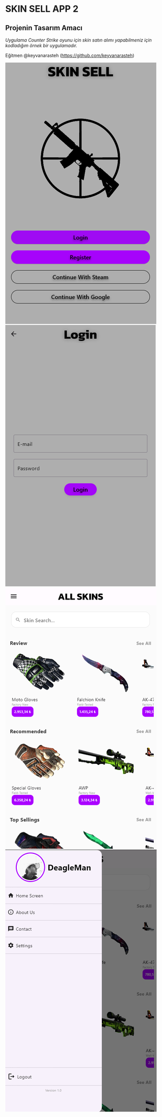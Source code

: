 # SKIN SELL APP 2 

## Projenin Tasarım Amacı 
*Uygulama Counter Strike oyunu için skin satın alımı yapabilmeniz için kodladığım örnek bir uygulamadır.* <br/>

Eğitmen @keyvanarasteh (https://github.com/keyvanarasteh)

![banner resmi1](https://github.com/mmirackiran/Skin_Sell_App_2/blob/main/Final_Application/skin_app/screenshots/welcome.png) 
![banner resmi2](https://github.com/mmirackiran/Skin_Sell_App_2/blob/main/Final_Application/skin_app/screenshots/login.png) 
![banner resmi3](https://github.com/mmirackiran/Skin_Sell_App_2/blob/main/Final_Application/skin_app/screenshots/shop.png) 
![banner resmi4](https://github.com/mmirackiran/Skin_Sell_App_2/blob/main/Final_Application/skin_app/screenshots/sidebar.png)

